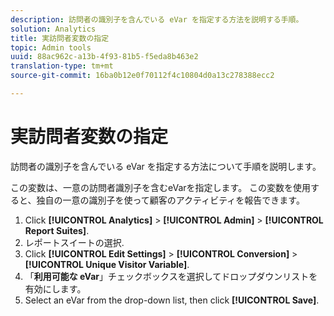 ```yaml
---
description: 訪問者の識別子を含んでいる eVar を指定する方法を説明する手順。
solution: Analytics
title: 実訪問者変数の指定
topic: Admin tools
uuid: 88ac962c-a13b-4f93-81b5-f5eda8b463e2
translation-type: tm+mt
source-git-commit: 16ba0b12e0f70112f4c10804d0a13c278388ecc2

---
```



# 実訪問者変数の指定

訪問者の識別子を含んでいる eVar を指定する方法について手順を説明します。

この変数は、一意の訪問者識別子を含むeVarを指定します。 この変数を使用すると、独自の一意の識別子を使って顧客のアクティビティを報告できます。

1. Click **[!UICONTROL Analytics]** &gt; **[!UICONTROL Admin]** &gt; **[!UICONTROL Report Suites]**.
1. レポートスイートの選択.
1. Click **[!UICONTROL Edit Settings]** &gt; **[!UICONTROL Conversion]** &gt; **[!UICONTROL Unique Visitor Variable]**.
1.  「**利用可能な eVar**」チェックボックスを選択してドロップダウンリストを有効にします。
1. Select an eVar from the drop-down list, then click **[!UICONTROL Save]**.
